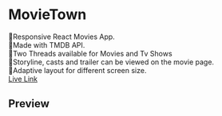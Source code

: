 <h1>MovieTown</h1>
🏅Responsive React Movies App.
<br>
🏅Made with TMDB API.
<br>
🏅Two Threads available for Movies and Tv Shows
<br>
🏅Storyline, casts and trailer can be viewed on the movie page.
<br>
🏅Adaptive layout for different screen size.
<br>
<a href="https://moviestown.netlify.app/">Live Link</a>


<h2>Preview</h2>